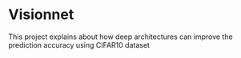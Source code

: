 # Visionnet
This project explains about how deep architectures can improve the prediction accuracy using CIFAR10 dataset
